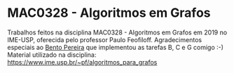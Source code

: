 # MAC0328 - Algoritmos em Grafos
Trabalhos feitos na disciplina MAC0328 - Algoritmos em Grafos em 2019 no IME-USP, oferecida pelo professor Paulo Feofiloff.
Agradecimentos especiais ao [Bento Pereira](http://github.com/bentopereira) que implementou as tarefas B, C e G comigo :-)  
Material utilizado na disciplina: https://www.ime.usp.br/~pf/algoritmos_para_grafos
